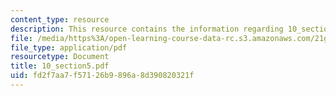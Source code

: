 ```yaml
---
content_type: resource
description: This resource contains the information regarding 10_section5.
file: /media/https%3A/open-learning-course-data-rc.s3.amazonaws.com/21g-103-chinese-iii-regular-fall-2005/fd2f7aa7f57126b9896a8d390820321f_MIT21G_103F05_10_5.pdf
file_type: application/pdf
resourcetype: Document
title: 10_section5.pdf
uid: fd2f7aa7-f571-26b9-896a-8d390820321f
---
```

